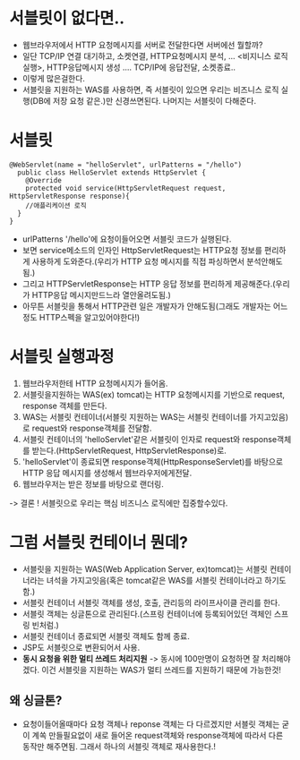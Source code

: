 # 서블릿이 없다면..

- 웹브라우저에서 HTTP 요청메시지를 서버로 전달한다면 서버에선 뭘할까?
- 일단 TCP/IP 연결 대기하고, 소켓연결, HTTP요청메시지 분석, ... <비지니스 로직 실행>, HTTP응답메시지 생성 .... TCP/IP에 응답전달, 소켓종료..
- 이렇게 많은걸한다.
- 서블릿을 지원하는 WAS를 사용하면, 즉 서블릿이 있으면 우리는 비즈니스 로직 실행(DB에 저장 요청 같은.)만 신경쓰면된다. 나머지는 서블릿이 다해준다.

# 서블릿

```
@WebServlet(name = "helloServlet", urlPatterns = "/hello")
  public class HelloServlet extends HttpServlet {
    @Override
    protected void service(HttpServletRequest request, HttpServletResponse response){
    //애플리케이션 로직
  }
}
```

- urlPatterns '/hello'에 요청이들어오면 서블릿 코드가 실행된다.
- 보면 service메소드의 인자인 HttpServletRequest는 HTTP요청 정보를 편리하게 사용하게 도와준다.(우리가 HTTP 요청 메시지를 직접 파싱하면서 분석안해도됨.)
- 그리고 HTTPServletResponse는 HTTP 응답 정보를 편리하게 제공해준다.(우리가 HTTP응답 메시지만드느라 열안올려도됨.)
- 아무튼 서블릿을 통해서 HTTP관련 일은 개발자가 안해도됨(그래도 개발자는 어느정도 HTTP스펙을 알고있어야한다!)

# 서블릿 실행과정

1. 웹브라우저한테 HTTP 요청메시지가 들어옴.
2. 서블릿을지원하는 WAS(ex) tomcat)는 HTTP 요청메시지를 기반으로 request, response 객체를 만든다.
3. WAS는 서블릿 컨테이너(서블릿 지원하는 WAS는 서블릿 컨테이너를 가지고있음)로 request와 response객체를 전달함.
4. 서블릿 컨테이너의 'helloServlet'같은 서블릿이 인자로 request와 response객체를 받는다.(HttpServletRequest, HttpServletResponse)로.
5. 'helloServlet'이 종료되면 response객체(HttpResponseServlet)를 바탕으로 HTTP 응답 메시지를 생성해서 웹브라우저에게전달.
6. 웹브라우저는 받은 정보를 바탕으로 랜더링.

-> 결론 ! 서블릿으로 우리는 핵심 비즈니스 로직에만 집중할수있다.

# 그럼 서블릿 컨테이너 뭔데?

- 서블릿을 지원하는 WAS(Web Application Server, ex)tomcat)는 서블릿 컨테이너라는 녀석을 가지고잇음(혹은 tomcat같은 WAS를 서블릿 컨테이너라고 하기도함.)
- 서블릿 컨테이너 서블릿 객체를 생성, 호출, 관리등의 라이프사이클 관리를 한다.
- 서블릿 객체는 싱글톤으로 관리된다.(스프링 컨테이너에 등록되어있던 객체인 스프링 빈처럼.)
- 서블릿 컨테이너 종료되면 서블릿 객체도 함께 종료.
- JSP도 서블릿으로 변환되어서 사용.
- **동시 요청을 위한 멀티 쓰레드 처리지원** -> 동시에 100만명이 요청하면 잘 처리해야겠다. 이건 서블릿을 지원하는 WAS가 멀티 쓰레드를 지원하기 때문에 가능한것!

## 왜 싱글톤?

- 요청이들어올때마다 요청 객체나 reponse 객체는 다 다르겠지만 서블릿 객체는 굳이 계쏙 만들필요없이 새로 들어온 request객체와 response객체에 따라서 다른 동작만 해주면됨. 그래서 하나의 서블릿 객체로 재사용한다.!
